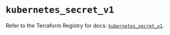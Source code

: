 # `kubernetes_secret_v1`

Refer to the Terraform Registry for docs: [`kubernetes_secret_v1`](https://registry.terraform.io/providers/hashicorp/kubernetes/2.28.0/docs/resources/secret_v1).
